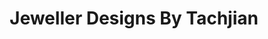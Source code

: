 ---
title: "Jeweller Designs By Tachjian"
url: /niagara-falls/jeweller-designs-by-tachjian/
shop: jewelry
---